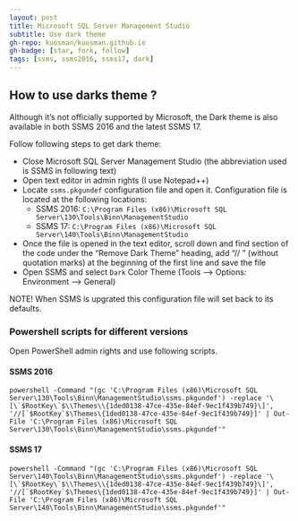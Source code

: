 ```yaml
---
layout: post
title: Microsoft SQL Server Management Studio
subtitle: Use dark theme
gh-repo: kuosman/kuosman.github.io
gh-badge: [star, fork, follow]
tags: [ssms, ssms2016, ssms17, dark]
---
```


## How to use darks theme ?

Although it’s not officially supported by Microsoft, the Dark theme is also available in both SSMS 2016 and the latest SSMS 17.

Follow following steps to get dark theme:
* Close Microsoft SQL Server Management Studio (the abbreviation used is SSMS in following text)
* Open text editor in admin rights (I use Notepad++)
* Locate `ssms.pkgundef` configuration file and open it. Configuration file is located at the following locations:
    * SSMS 2016: `C:\Program Files (x86)\Microsoft SQL Server\130\Tools\Binn\ManagementStudio`
    * SSMS 17: `C:\Program Files (x86)\Microsoft SQL Server\140\Tools\Binn\ManagementStudio`
* Once the file is opened in the text editor, scroll down and find section of the code under the “Remove Dark Theme” heading, add “// ” (without quotation marks) at the beginning of the first line and save the file
* Open SSMS and select `Dark` Color Theme (Tools --> Options: Environment --> General)

NOTE! When SSMS is upgrated this configuration file will set back to its defaults.



### Powershell scripts for different versions

Open PowerShell admin rights and use following scripts.

#### SSMS 2016
```
powershell -Command "(gc 'C:\Program Files (x86)\Microsoft SQL Server\130\Tools\Binn\ManagementStudio\ssms.pkgundef') -replace '\[\`$RootKey\`$\\Themes\\{1ded0138-47ce-435e-84ef-9ec1f439b749}\]', '//[`$RootKey`$\Themes\{1ded0138-47ce-435e-84ef-9ec1f439b749}]' | Out-File 'C:\Program Files (x86)\Microsoft SQL Server\130\Tools\Binn\ManagementStudio\ssms.pkgundef'"
```

#### SSMS 17
```
powershell -Command "(gc 'C:\Program Files (x86)\Microsoft SQL Server\140\Tools\Binn\ManagementStudio\ssms.pkgundef') -replace '\[\`$RootKey\`$\\Themes\\{1ded0138-47ce-435e-84ef-9ec1f439b749}\]', '//[`$RootKey`$\Themes\{1ded0138-47ce-435e-84ef-9ec1f439b749}]' | Out-File 'C:\Program Files (x86)\Microsoft SQL Server\140\Tools\Binn\ManagementStudio\ssms.pkgundef'"
```